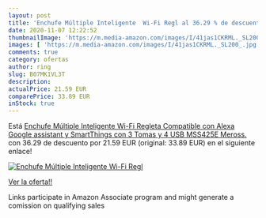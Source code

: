 ```yaml
---
layout: post
title: 'Enchufe Múltiple Inteligente  Wi-Fi Regl al 36.29 % de descuento'
date: 2020-11-07 12:22:52
thumbnailImage: 'https://m.media-amazon.com/images/I/41jas1CKRML._SL200_.jpg'
images: [ 'https://m.media-amazon.com/images/I/41jas1CKRML._SL200_.jpg' ]
comments: true
category: ofertas
author: ring
slug: B07MK1VL3T
description:
actualPrice: 21.59 EUR
comparePrice: 33.89 EUR
inStock: true
---
```


Está [Enchufe Múltiple Inteligente  Wi-Fi Regleta  Compatible con Alexa  Google assistant y SmartThings  con 3 Tomas y 4 USB  MSS425E  Meross.](https://www.amazon.es/dp/B07MK1VL3T/?tag=tolees-21) con 36.29 de descuento por 21.59 EUR (original: 33.89 EUR) en el siguiente enlace!

[![Enchufe Múltiple Inteligente  Wi-Fi Regl](https://m.media-amazon.com/images/I/41jas1CKRML._SL200_.jpg)](https://www.amazon.es/dp/B07MK1VL3T/?tag=tolees-21)

[Ver la oferta!!](https://www.amazon.es/dp/B07MK1VL3T/?tag=tolees-21)

Links participate in Amazon Associate program and might generate a comission on qualifying sales


